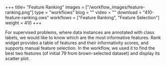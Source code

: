 +++
title= "Feature Ranking"
images =  ["/workflow_images/feature-ranking.png"]
type = "workflows"
blog =  ""
video = ""
download = "410-feature-ranking.ows"
workflows = ["Feature Ranking", "Feature Selection"]
weight = 410
+++

For supervised problems, where data instances are annotated with class labels, we would like to know which are the most informative features. Rank widget provides a table of features and their informativity scores, and supports manual feature selection. In the workflow, we used it to find the best two features (of initial 79 from brown-selected dataset) and display its scatter plot.
